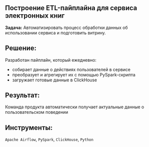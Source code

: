 ## Построение ETL-пайплайна для сервиса электронных книг

**Задача:** Автоматизировать процесс обработки данных об использовании сервиса и подготовить витрину.

## Решение:
Разработан пайплайн, который ежедневно:
* собирает данные о действиях пользователей в сервисе 
* преобразует и агрегирует их с помощью PySpark-скрипта
* загружает готовые данные в ClickHouse

## Результат:
Команда продукта автоматически получает актуальные данные о пользовательском поведении

## Инструменты: 
`Apache Airflow`, `PySpark`, `ClickHouse`, `Python`
